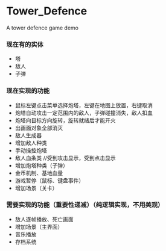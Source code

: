 ﻿# Tower_Defence
A tower defence game demo

### 现在有的实体
+ 塔
+ 敌人
+ 子弹
### 现在实现的功能
+ 鼠标左键点击菜单选择炮塔，左键在地图上放置，右键取消
+ 炮塔自动攻击一定范围内的敌人，子弹碰撞消失，敌人扣血
+ 炮塔向目标方向旋转，旋转就绪后才能开火
+ 出画面对象全部消灭
+ 敌人生成器
+ 增加敌人种类
+ 手动操控炮塔
+ 敌人血条类 //受到攻击显示，受到点击显示
+ 增加炮塔种类（子弹）
+ 金币机制、基地血量
+ 游戏暂停（鼠标、键盘事件）
+ 增加场景（关卡）
### 需要实现的功能（重要性递减）（纯逻辑实现，不用美观）
+ 敌人逐帧播放、死亡画面
+ 增加场景（主界面）
+ 音乐播放
+ 存档系统
